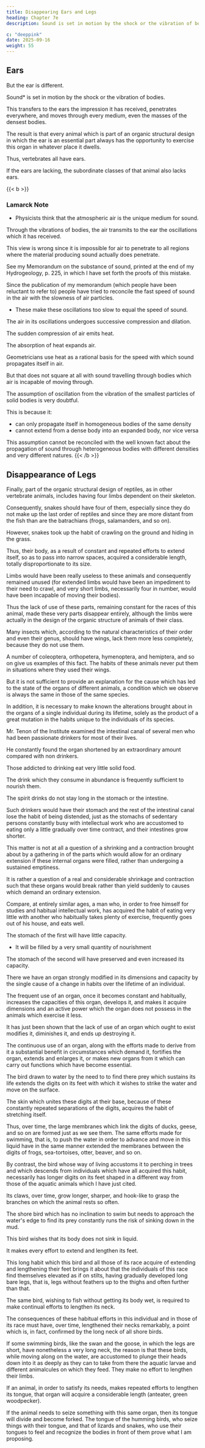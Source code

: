 ```yaml
---
title: Disappearing Ears and Legs
heading: Chapter 7e
description: Sound is set in motion by the shock or the vibration of bodies 

c: "deeppink"
date: 2025-09-16
weight: 55
---
```




## Ears

But the ear is different.

<!-- What proves the point is the fact that the organ of the ear is never like this.  We always find it in those animals in which the nature of their organic structure requires that the ear be present.  Here is the reason.

This is different with the eyes. -->


Sound* is set in motion by the shock or the vibration of bodies.

This transfers to the ears the impression it has received, penetrates everywhere, and moves through every medium, even the masses of the densest bodies.  

The result is that every animal which is part of an organic structural design in which the ear is an essential part always has the opportunity to exercise this organ in whatever place it dwells.  

Thus, vertebrates all have ears. 

If the ears are lacking, the subordinate classes of that animal also lacks ears. 

<!-- ,  animals we do not witness any which lack the organ of the ear, and after that point, when this same organ is lacking, we do not find it again later in any of the animals of the later classes. -->


{{< b >}}
### Lamarck Note

* Physicists think that the atmospheric air is the unique medium for sound. 

Through the vibrations of bodies, the air transmits to the ear the oscillations which it has received.

This view is wrong since it is impossible for air to penetrate to all regions where the material producing sound actually does penetrate.

See my Memorandum on the substance of sound, printed at the end of my Hydrogeology, p. 225, in which I have set forth the proofs of this mistake.

Since the publication of my memorandum (which people have been reluctant to refer to) people have tried to reconcile the fast speed of sound in the air with the slowness of air particles. 
- These make these oscillations too slow to equal the speed of sound.  

The air in its oscillations undergoes successive compression and dilation.

<!-- rarefaction -->
<!-- People have used the products of the calories given off in  -->

The sudden compression of air emits heat.

The absorption of heat expands air.  

<!-- Thus, by using the results of these products and their size, as determined by appropriate hypotheses,  -->

Geometricians use heat as a rational basis for the speed with which sound propagates itself in air.

But that does not square at all with sound travelling through bodies which air is incapable of moving through.

 <!-- or of setting any of its parts in motion. -->

The assumption of oscillation from the vibration of the smallest particles of solid bodies is very doubtful.

This is because it:
- can only propagate itself in homogeneous bodies of the same density
- cannot extend from a dense body into an expanded body, nor vice versa

This assumption cannot be reconciled with the well known fact about the propagation of sound through heterogeneous bodies with different densities and very different natures.
{{< /b >}}


<!-- Although these organs are part of a structural plan which should include them, they have therefore had to disappear and die out  -->


## Disappearance of Legs

Finally, part of the organic structural design of reptiles, as in other vertebrate animals, includes having four limbs dependent on their skeleton.  

Consequently, snakes should have four of them, especially since they do not make up the last order of reptiles and since they are more distant from the fish than are the batrachians (frogs, salamanders, and so on).

However, snakes took up the habit of crawling on the ground and hiding in the grass.  

Thus, their body, as a result of constant and repeated efforts to extend itself, so as to pass into narrow spaces, acquired a considerable length, totally disproportionate to its size.

Limbs would have been really useless to these animals and consequently remained unused (for extended limbs would have been an impediment to their need to crawl, and very short limbs, necessarily four in number, would have been incapable of moving their bodies).  

Thus the lack of use of these parts, remaining constant for the races of this animal, made these very parts disappear entirely, although the limbs were actually in the design of the organic structure of animals of their class.

Many insects which, according to the natural characteristics of their order and even their genus, should have wings, lack them more less completely, because they do not use them.  

A number of coleoptera, orthopetera, hymenoptera, and hemiptera, and so on give us examples of this fact.  The habits of these animals never put them in situations where they used their wings.

But it is not sufficient to provide an explanation for the cause which has led to the state of the organs of different animals, a condition which we observe is always the same in those of the same species.  

In addition, it is necessary to make known the alterations brought about in the organs of a single individual during its lifetime, solely as the product of a great mutation in the habits unique to the individuals of its species.  

<!-- The following extremely remarkable fact will complete the proof of the influence of habits on the condition of the organs and establish how much sustained changes in the habits of an individual lead to changes in the condition of the organs which are brought into action during the exercise of these habits.  has made known to the Class of Sciences, that he -->

Mr. Tenon of the Institute examined the intestinal canal of several men who had been passionate drinkers for most of their lives.

He constantly found the organ shortened by an extraordinary amount compared with non drinkers.

Those addicted to drinking eat very little solid food.

The drink which they consume in abundance is frequently sufficient to nourish them.

The spirit drinks do not stay long in the stomach or the intestine.

Such drinkers would have their stomach and the rest of the intestinal canal lose the habit of being distended, just as the stomachs of sedentary persons constantly busy with intellectual work who are accustomed to eating only a little gradually over time contract, and their intestines grow shorter.

This matter is not at all a question of a shrinking and a contraction brought about by a gathering in of the parts which would allow for an ordinary extension if these internal organs were filled, rather than undergoing a sustained emptiness.  

It is rather a question of a real and considerable shrinkage and contraction such that these organs would break rather than yield suddenly to causes which demand an ordinary extension.

Compare, at entirely similar ages, a man who, in order to free himself for studies and habitual intellectual work, has acquired the habit of eating very little with another who habitually takes plenty of exercise, frequently goes out of his house, and eats well.

The stomach of the first will have little capacity.
- It will be filled by a very small quantity of nourishment

The stomach of the second will have preserved and even increased its capacity.

There we have an organ strongly modified in its dimensions and capacity by the single cause of a change in habits over the lifetime of an individual.

The frequent use of an organ, once it becomes constant and habitually, increases the capacities of this organ, develops it, and makes it acquire dimensions and an active power which the organ does not possess in the animals which exercise it less.

It has just been shown that the lack of use of an organ which ought to exist modifies it, diminishes it, and ends up destroying it.

The continuous use of an organ, along with the efforts made to derive from it a substantial benefit in circumstances which demand it, fortifies the organ, extends and enlarges it, or makes new organs from it which can carry out functions which have become essential.

The bird drawn to water by the need to to find there prey which sustains its life extends the digits on its feet with  which it wishes to strike the water and move on the surface.

The skin which unites these digits at their base, because of these constantly repeated separations of the digits, acquires the habit of stretching itself.  

Thus, over time, the large membranes which link the digits of ducks, geese, and so on are formed just as we see them.  The same efforts made for swimming, that is, to push the water in order to advance and move in this liquid have in the same manner extended the membranes between the digits of frogs, sea-tortoises, otter, beaver, and so on.

By contrast, the bird whose way of living accustoms it to perching in trees and which descends from individuals which have all acquired this habit, necessarily has longer digits on its feet shaped in a different way from those of the aquatic animals which I have just cited.  

Its claws, over time, grow longer, sharper, and hook-like to grasp the branches on which the animal rests so often.

The shore bird which has no inclination to swim but needs to approach the water's edge to find its prey constantly runs the risk of sinking down in the mud.

This bird wishes that its body does not sink in liquid.

It makes every effort to extend and lengthen its feet.

This long habit which this bird and all those of its race acquire of extending and lengthening their feet brings it about that the individuals of this race find themselves elevated as if on stilts, having gradually developed long bare legs, that is, legs without feathers up to the thighs and often further than that.  

The same bird, wishing to fish without getting its body wet, is required to make continual efforts to lengthen its neck.  

The consequences of these habitual efforts in this individual and in those of its race must have, over time, lengthened their necks remarkably, a point which is, in fact, confirmed by the long neck of all shore birds.

If some swimming birds, like the swan and the goose, in which the legs are short, have nonetheless a very long neck, the reason is that these birds, while moving along on the water, are accustomed to plunge their heads down into it as deeply as they can to take from there the aquatic larvae and different animalcules on which they feed. They make no effort to lengthen their limbs.

If an animal, in order to satisfy its needs, makes repeated efforts to lengthen its tongue, that organ will acquire a considerable length (anteater, green woodpecker).  

If the animal needs to seize something with this same organ, then its tongue will divide and become forked.  The tongue of the humming birds, who seize things with their tongue, and that of lizards and snakes, who use their tongues to feel and recognize the bodies in front of them prove what I am proposing.



